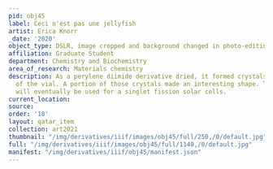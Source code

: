 ```yaml
---
pid: obj45
label: Ceci n'est pas une jellyfish
artist: Erica Knorr
_date: '2020'
object_type: DSLR, image cropped and background changed in photo-editing software
affiliation: Graduate Student
department: Chemistry and Biochemistry
area_of_research: Materials chemistry
description: As a perylene diimide derivative dried, it formed crystals in the bottom
  of the vial. A portion of those crystals made an interesting shape. These molecules
  will eventually be used for a singlet fission solar cells.
current_location: 
source: 
order: '18'
layout: qatar_item
collection: art2021
thumbnail: "/img/derivatives/iiif/images/obj45/full/250,/0/default.jpg"
full: "/img/derivatives/iiif/images/obj45/full/1140,/0/default.jpg"
manifest: "/img/derivatives/iiif/obj45/manifest.json"
---
```

